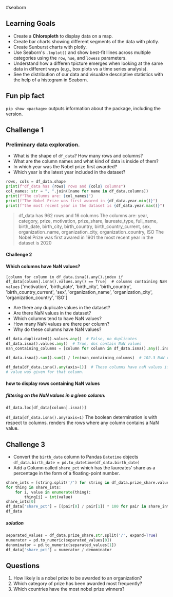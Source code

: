 #seaborn
## Learning Goals
* Create a **Chloropleth** to display data on a map.
* Create bar charts showing different segments of the data with plotly.
* Create Sunburst charts with plotly.
* Use Seaborn's `.lmplot()` and show best-fit llines across multiple categories using the `row`, `hue`, and `lowess` parameters.
* Understand how a differen tpicture emerges when looking at the same data in different ways (e.g., box plots vs a time series analysis).
* See the distribution of our data and visualize descriptive statistics with the help of a histogram in Seaborn.

## Fun pip fact
`pip show <package>` outputs information about the package, including the version.

## Challenge 1

### Preliminary data exploration.

- What is the shape of `df_data`? How many rows and columns?
- What are the column names and what kind of data is inside of them?
- In which year was the Nobel prize first awarded?
- Which year is the latest year included in the dataset?

```python
rows, cols = df_data.shape
print(f"df_data has {rows} rows and {cols} columns")
col_names: str = ", ".join([name for name in df_data.columns])
print(f"The columns are: {col_names}")
print(f"The Nobel Prize was first awared in {df_data.year.min()}")
print(f"the most recent year in the dataset is {df_data.year.max()}")
```

>df_data has 962 rows and 16 columns
>The columns are: year, category, prize, motivation, prize_share, laureate_type, full_name, birth_date, birth_city, birth_country, birth_country_current, sex, organization_name, organization_city, organization_country, ISO
>The Nobel Prize was first awared in 1901
>the most recent year in the dataset is 2020

#### Challenge 2
#### Which columns have NaN values?

`[column for column in df_data.isna().any().index if df_data[column].isna().values.any() == True]  # columns containing NaN values`
	\['motivation',
	 'birth_date',
	 'birth_city',
	 'birth_country',
	 'birth_country_current',
	 'sex',
	 'organization_name',
	 'organization_city',
	 'organization_country',
	 'ISO']

- Are there any duplicate values in the dataset?
- Are there NaN values in the dataset?
- Which columns tend to have NaN values?
- How many NaN values are there per column?
- Why do these columns have NaN values?

```python
df_data.duplicated().values.any()  # False, no duplicates
df_data.isna().values.any()  # True, dos contain NaN values
nan_containing_columns = [column for column in df_data.isna().any().index if df_data[column].isna().values.any() == True]  # columns containing NaN values

df_data.isna().sum().sum() / len(nan_containing_columns)  # 102.3 NaN values per column

df_data[df_data.isna().any(axis=1)]  # These columns have naN values if there was no involvement of an organization in accepting the prize, or if no
# value was given for that column.
```
#### how to display rows containing NaN values

##### filtering on the NaN values in a given column:
`df_data.loc[df_data[column].isna()]`

`df_data[df_data.isna().any(axis=1)`
The boolean determination is with respect to columns. renders the rows where any column contains a NaN value.
## Challenge 3

- Convert the `birth_date` column to Pandas `Datetime` objects
    `df_data.birth_date = pd.to_datetime(df_data.birth_date)`
- Add a Column called `share_pct` which has the laureates' share as a percentage in the form of a floating-point number.
```python
share_ints = [string.split('/') for string in df_data.prize_share.values]
for thing in share_ints:
    for i, value in enumerate(thing):
        thing[i] = int(value)
share_ints[0]
df_data['share_pct'] = [(pair[0] / pair[1]) * 100 for pair in share_ints]
df_data
```

##### solution

```python
separated_values = df_data.prize_share.str.split('/', expand=True)
numerator = pd.to_numeric(separated_values[0])
denominator = pd.to_numeric(separated_values[1])
df_data['share_pct'] = numerator / denominator
```

## Questions

1. How likely is a nobel prize to be awarded to an organization?
2. Which category of prize has been awarded most frequently?
3. Which countries have the most nobel prize winners?

